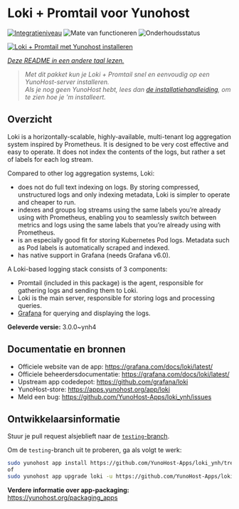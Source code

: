 <!--
NB: Deze README is automatisch gegenereerd door <https://github.com/YunoHost/apps/tree/master/tools/readme_generator>
Hij mag NIET handmatig aangepast worden.
-->

# Loki + Promtail voor Yunohost

[![Integratieniveau](https://dash.yunohost.org/integration/loki.svg)](https://ci-apps.yunohost.org/ci/apps/loki/) ![Mate van functioneren](https://ci-apps.yunohost.org/ci/badges/loki.status.svg) ![Onderhoudsstatus](https://ci-apps.yunohost.org/ci/badges/loki.maintain.svg)

[![Loki + Promtail met Yunohost installeren](https://install-app.yunohost.org/install-with-yunohost.svg)](https://install-app.yunohost.org/?app=loki)

*[Deze README in een andere taal lezen.](./ALL_README.md)*

> *Met dit pakket kun je Loki + Promtail snel en eenvoudig op een YunoHost-server installeren.*  
> *Als je nog geen YunoHost hebt, lees dan [de installatiehandleiding](https://yunohost.org/install), om te zien hoe je 'm installeert.*

## Overzicht

Loki is a horizontally-scalable, highly-available, multi-tenant log aggregation system inspired by Prometheus. It is designed to be very cost effective and easy to operate. It does not index the contents of the logs, but rather a set of labels for each log stream.

Compared to other log aggregation systems, Loki:

- does not do full text indexing on logs. By storing compressed, unstructured logs and only indexing metadata, Loki is simpler to operate and cheaper to run.
- indexes and groups log streams using the same labels you’re already using with Prometheus, enabling you to seamlessly switch between metrics and logs using the same labels that you’re already using with Prometheus.
- is an especially good fit for storing Kubernetes Pod logs. Metadata such as Pod labels is automatically scraped and indexed.
- has native support in Grafana (needs Grafana v6.0).

A Loki-based logging stack consists of 3 components:
- Promtail (included in this package) is the agent, responsible for gathering logs and sending them to Loki.
- Loki is the main server, responsible for storing logs and processing queries.
- [Grafana](https://github.com/Yunohost-Apps/grafana_ynh) for querying and displaying the logs.


**Geleverde versie:** 3.0.0~ynh4
## Documentatie en bronnen

- Officiele website van de app: <https://grafana.com/docs/loki/latest/>
- Officiele beheerdersdocumentatie: <https://grafana.com/docs/loki/latest/>
- Upstream app codedepot: <https://github.com/grafana/loki>
- YunoHost-store: <https://apps.yunohost.org/app/loki>
- Meld een bug: <https://github.com/YunoHost-Apps/loki_ynh/issues>

## Ontwikkelaarsinformatie

Stuur je pull request alsjeblieft naar de [`testing`-branch](https://github.com/YunoHost-Apps/loki_ynh/tree/testing).

Om de `testing`-branch uit te proberen, ga als volgt te werk:

```bash
sudo yunohost app install https://github.com/YunoHost-Apps/loki_ynh/tree/testing --debug
of
sudo yunohost app upgrade loki -u https://github.com/YunoHost-Apps/loki_ynh/tree/testing --debug
```

**Verdere informatie over app-packaging:** <https://yunohost.org/packaging_apps>
